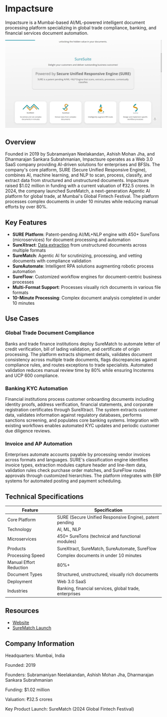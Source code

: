 # Impactsure

Impactsure is a Mumbai-based AI/ML-powered intelligent document processing platform specializing in global trade compliance, banking, and financial services document automation.

![Impactsure](assets/impactsure.png)


## Overview

Founded in 2019 by Subramaniyan Neelakandan, Ashish Mohan Jha, and Dharmarajan Sankara Subrahmanian, Impactsure operates as a Web 3.0 SaaS company providing AI-driven solutions for enterprises and BFSIs. The company's core platform, SURE (Secure Unified Responsive Engine), combines AI, machine learning, and NLP to scan, process, classify, and extract data from structured and unstructured documents. Impactsure raised $1.02 million in funding with a current valuation of ₹32.5 crores. In 2024, the company launched SureMatch, a next-generation Agentic AI platform for global trade, at Mumbai's Global Fintech Festival. The platform processes complex documents in under 10 minutes while reducing manual efforts by over 80%.

## Key Features

- **SURE Platform**: Patent-pending AI/ML+NLP engine with 450+ SureTons (microservices) for document processing and automation
- **SureXtract**: [Data extraction](../../capabilities/extraction/index.md) from unstructured documents across multiple formats
- **SureMatch**: Agentic AI for scrutinizing, processing, and vetting documents with compliance validation
- **SureAutomate**: Intelligent RPA solutions augmenting robotic process automation
- **SureFlow**: Customized workflow engines for document-centric business processes
- **Multi-Format Support**: Processes visually rich documents in various file formats
- **10-Minute Processing**: Complex document analysis completed in under 10 minutes

## Use Cases

### Global Trade Document Compliance

Banks and trade finance institutions deploy SureMatch to automate letter of credit verification, bill of lading validation, and certificate of origin processing. The platform extracts shipment details, validates document consistency across multiple trade documents, flags discrepancies against compliance rules, and routes exceptions to trade specialists. Automated validation reduces manual review time by 80% while ensuring Incoterms and UCP 600 compliance.

### Banking KYC Automation

Financial institutions process customer onboarding documents including identity proofs, address verification, financial statements, and corporate registration certificates through SureXtract. The system extracts customer data, validates information against regulatory databases, performs sanctions screening, and populates core banking systems. Integration with existing workflows enables automated KYC updates and periodic customer due diligence reviews.

### Invoice and AP Automation

Enterprises automate accounts payable by processing vendor invoices across formats and languages. SURE's classification engine identifies invoice types, extraction modules capture header and line-item data, validation rules check purchase order matches, and SureFlow routes approvals through customized hierarchies. The platform integrates with ERP systems for automated posting and payment scheduling.

## Technical Specifications

| Feature | Specification |
|---------|---------------|
| Core Platform | SURE (Secure Unified Responsive Engine), patent pending |
| Technology | AI, ML, NLP |
| Microservices | 450+ SureTons (technical and functional modules) |
| Products | SureXtract, SureMatch, SureAutomate, SureFlow |
| Processing Speed | Complex documents in under 10 minutes |
| Manual Effort Reduction | 80%+ |
| Document Types | Structured, unstructured, visually rich documents |
| Deployment | Web 3.0 SaaS |
| Industries | Banking, financial services, global trade, enterprises |

## Resources

- [Website](https://www.impactsure.com)
- [SureMatch Launch](https://cxotoday.com/press-release/impactsure-launches-surematch-a-next-gen-agentic-ai-platform-for-global-trade-at-the-global-fintech-festival-in-mumbai/)

## Company Information

Headquarters: Mumbai, India

Founded: 2019

Founders: Subramaniyan Neelakandan, Ashish Mohan Jha, Dharmarajan Sankara Subrahmanian

Funding: $1.02 million

Valuation: ₹32.5 crores

Key Product Launch: SureMatch (2024 Global Fintech Festival)

